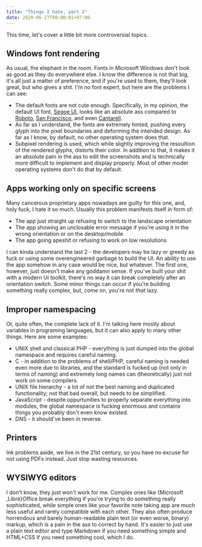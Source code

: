 ```yaml
---
title: "Things I hate, part 2"
date: 2020-06-27T00:00:01+07:00
---
```


This time, let's cover a little bit more controversial topics.

## Windows font rendering

As usual, the elephant in the room. Fonts in Microsoft Windows don't
look as good as they do everywhere else. I know the difference is not
that big, it's all just a matter of preference, and if you're used to
them, they'll look great, but who gives a shit. I'm no font expert,
but here are the problems I can see:

* The default fonts are not cute enough. Specifically, in my opinion,
  the default UI font, [Segoe UI], looks like an absolute ass compared
  to [Roboto], [San Francisco], and even [Cantarell].
* As far as I understand, the fonts are extremely hinted, pushing
  every glyph into the pixel boundaries and deforming the intended
  design. As far as I know, by default, no other operating system does
  that.
* Subpixel rendering is used, which while slightly improving the
  resoultion of the rendered glyphs, distorts their color. In addition
  to that, it makes it an absolute pain in the ass to edit the
  screenshots and is technically more difficult to implement and
  display properly. Most of other moder operating systems don't do
  that by default.

[Segoe UI]: https://en.wikipedia.org/wiki/Segoe#Segoe_UI
[Roboto]: https://en.wikipedia.org/wiki/Roboto
[San Francisco]: https://en.wikipedia.org/wiki/San_Francisco_(sans-serif_typeface)
[Cantarell]: https://en.wikipedia.org/wiki/Cantarell_(typeface)

## Apps working only on specific screens

Many cancerous proprietary apps nowadays are guilty for this one, and,
holy fuck, I hate it so much. Usually this problem manifests itself in
form of:

* The app just straight up refusing to switch to the landscape
  orientation
* The app showing an unclosable error message if you're using it in
  the wrong orientation or on the desktop/mobile
* The app going apeshit or refusing to work on low resolutions

I can kinda understand the last 2 - the developers may be lazy or
greedy as fuck or using some overengineered garbage to build the UI.
An ability to use the app somehow in any case would be nice, but
whatever. The first one, however, just doesn't make any goddamn sense.
If you've built your shit with a modern UI toolkit, there's no way it
can break completely after an orientation switch. Some minor things
can occur if you're building something really complex, but, come on,
you're not *that* lazy.

## Improper namespacing

Or, quite often, the complete lack of it. I'm talking here mostly
about variables in programing languages, but it can also apply to many
other things. Here are some examples:

* UNIX shell and classical PHP - everything is just dumped into the
  global namespace and requires careful naming.
* C - in addition to the problems of shell/PHP, careful naming is
  needed even more due to libraries, and the standard is fucked up
  (not only in terms of naming) and extremely long names can
  (theoretically) just not work on some compilers.
* UNIX file hierarchy - a lot of not the best naming and duplicated
  functionality; not that bad overall, but needs to be simplified.
* JavaScript - despite oppurtunities to properly separate everything
  into modules, the global namespace is fucking enormous and contains
  things you probably don't even know existed.
* DNS - it should've been in reverse.

## Printers

Ink problems aside, we live in the 21st century, so you have no excuse
for not using PDFs instead. Just stop wasting resources.

## WYSIWYG editors

I don't know, they just won't work for me. Complex ones like
{Microsoft ,Libre}Office break everything if you're trying to do
something really sophisticated, while simple ones like your favorite
note taking app are much less useful and rarely compatible with each
other. They also often produce horrendous and barely human-readable
plain text (or even worse, binary) markup, which is a pain in the ass
to correct by hand. It's easier to just use a plain text editor and
type Markdown if you need something simple and HTML+CSS if you need
something cool, which I do.
